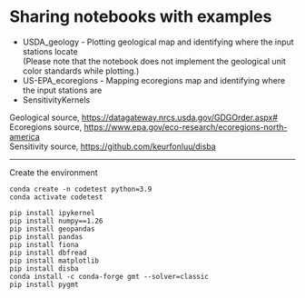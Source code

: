 # Sharing notebooks with examples

- USDA_geology - Plotting geological map and identifying where the input stations locate<br>
  (Please note that the notebook does not implement the geological unit color standards while plotting.)
- US-EPA_ecoregions - Mapping ecoregions map and identifying where the input stations are
- SensitivityKernels 
  
Geological source, https://datagateway.nrcs.usda.gov/GDGOrder.aspx#<br>
Ecoregions source, https://www.epa.gov/eco-research/ecoregions-north-america<br>
Sensitivity source, https://github.com/keurfonluu/disba<br>

-------
Create the environment
```
conda create -n codetest python=3.9
conda activate codetest

pip install ipykernel
pip install numpy==1.26
pip install geopandas
pip install pandas
pip install fiona
pip install dbfread
pip install matplotlib
pip install disba
conda install -c conda-forge gmt --solver=classic
pip install pygmt
```

